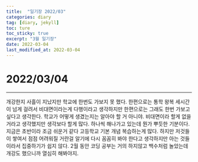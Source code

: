 ```yaml
---
title:  "일기장 2022/03"
categories: diary
tag: [diary, jekyll]
toc: ture
toc_sticky: true
excerpt: "3월 일기장"
date: 2022-03-04
last_modified_at: 2022-03-04
---
```


# 2022/03/04
---
개강한지 사흘이 지났지만 학교에 한번도 가보지 못 했다. 한편으로는 통학 왕복 세시간이 넘게 걸려서 비대면이라는게 다행이라고 생각하지만 한편으로는 그래도 한번 가보고 싶다고 생각한다. 학교가 어떻게 생겼는지는 알아야 할 거 아니야. 비대면이라 할게 없을 거라고 생각했지만 생각보다 할게 많다. 하나씩 해나가고 있는데 뭔가 뿌듯한 기분이다. 지금은 초반이라 조금 쉬운거 같다 고등학교 기본 개념 복습하는게 많다. 하지만 저것들이 쌓여서 점점 어려워질 거란걸 알기에 다시 꼼꼼히 봐야 한다고 생각하지만 아는 것들이라서 집중하기가 쉽지 않다. 2월 동안 코딩 공부는 거의 하지않고 백수처럼 놀았는데 개강도 했으니까 열심히 해봐야지.